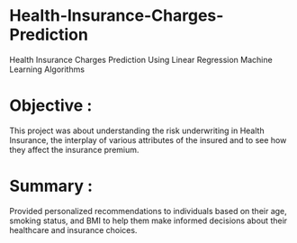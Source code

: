 # Health-Insurance-Charges-Prediction
Health Insurance Charges Prediction Using Linear Regression Machine Learning Algorithms

# Objective : 
This project was about understanding the risk underwriting in Health Insurance, the interplay of various
attributes of the insured and to see how they affect the insurance premium.

# Summary : 
Provided personalized recommendations to individuals based on their age, smoking status, and BMI to 
help them make informed decisions about their healthcare and insurance choices.
